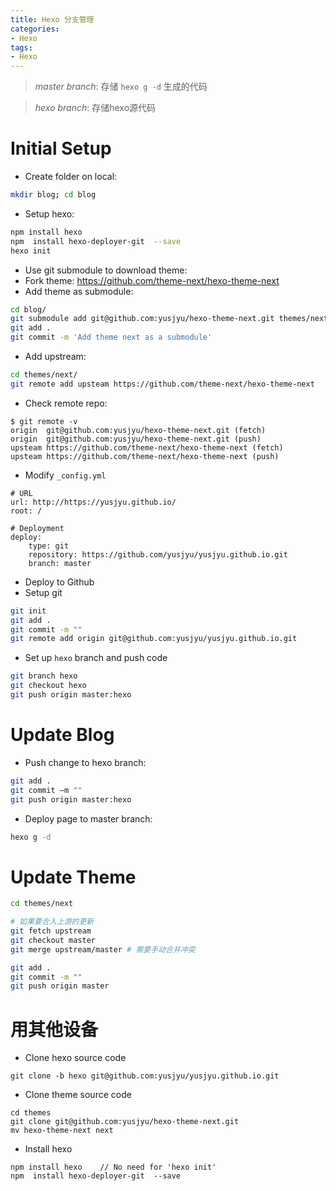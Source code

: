 ```yaml
---
title: Hexo 分支管理
categories:
- Hexo
tags:
- Hexo
---
```

>*master branch*: 存储 ```hexo g -d``` 生成的代码

>*hexo branch*: 存储hexo源代码

# Initial Setup
* Create folder on local:
```bash
mkdir blog; cd blog
```
* Setup hexo:
```bash
npm install hexo
npm  install hexo-deployer-git  --save
hexo init
```
* Use git submodule to download theme:
 * Fork theme: https://github.com/theme-next/hexo-theme-next
 * Add theme as submodule:
```bash
cd blog/
git submodule add git@github.com:yusjyu/hexo-theme-next.git themes/next/
git add .
git commit -m 'Add theme next as a submodule'
```
 * Add upstream:
```bash
cd themes/next/
git remote add upsteam https://github.com/theme-next/hexo-theme-next
```
 * Check remote repo:
 ```
$ git remote -v
origin	git@github.com:yusjyu/hexo-theme-next.git (fetch)
origin	git@github.com:yusjyu/hexo-theme-next.git (push)
upsteam	https://github.com/theme-next/hexo-theme-next (fetch)
upsteam	https://github.com/theme-next/hexo-theme-next (push)
 ```
* Modify ```_config.yml```
```
# URL
url: http://https://yusjyu.github.io/
root: /

# Deployment
deploy:
    type: git
    repository: https://github.com/yusjyu/yusjyu.github.io.git
    branch: master
```
* Deploy to Github
 * Setup git
```bash
git init
git add .
git commit -m ""
git remote add origin git@github.com:yusjyu/yusjyu.github.io.git
```
 * Set up ```hexo``` branch and push code
```bash
git branch hexo
git checkout hexo
git push origin master:hexo
```

# Update Blog
* Push change to hexo branch:
```bash
git add .
git commit –m ""
git push origin master:hexo
```
* Deploy page to master branch:
```bash
hexo g -d
```

# Update Theme
```bash
cd themes/next

# 如果要合入上游的更新
git fetch upstream
git checkout master
git merge upstream/master # 需要手动合并冲突

git add .
git commit -m ""
git push origin master
```

# 用其他设备
* Clone hexo source code
```
git clone -b hexo git@github.com:yusjyu/yusjyu.github.io.git
```
* Clone theme source code
```
cd themes
git clone git@github.com:yusjyu/hexo-theme-next.git
mv hexo-theme-next next
```
* Install hexo
```
npm install hexo    // No need for 'hexo init'
npm  install hexo-deployer-git  --save
```



